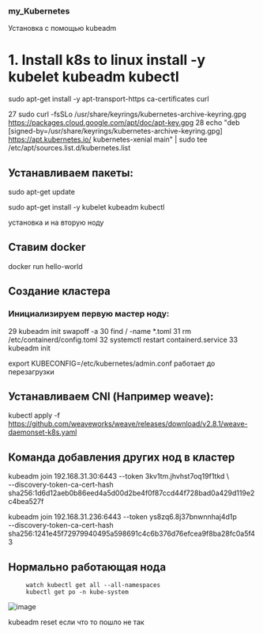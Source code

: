 ### my_Kubernetes 
Установка с помощью 
kubeadm

# 1. Install k8s to linux install -y kubelet kubeadm kubectl

 sudo apt-get install -y apt-transport-https ca-certificates curl

   27  sudo curl -fsSLo /usr/share/keyrings/kubernetes-archive-keyring.gpg https://packages.cloud.google.com/apt/doc/apt-key.gpg
   28  echo "deb [signed-by=/usr/share/keyrings/kubernetes-archive-keyring.gpg] https://apt.kubernetes.io/ kubernetes-xenial main" | sudo 
tee /etc/apt/sources.list.d/kubernetes.list

## Устанавливаем пакеты:
  sudo apt-get update
   
  sudo apt-get install -y kubelet kubeadm kubectl
  
установка и на вторую ноду 

## Ставим docker

docker run hello-world

## Создание кластера
### Инициализируем первую мастер ноду:

   29  kubeadm init
       swapoff -a
   30  find / -name *.toml
   31  rm /etc/containerd/config.toml
   32  systemctl restart containerd.service
   33  kubeadm init
   
   export KUBECONFIG=/etc/kubernetes/admin.conf работает до перезагрузки
   
   ## Устанавливаем CNI (Например weave):
   kubectl apply -f https://github.com/weaveworks/weave/releases/download/v2.8.1/weave-daemonset-k8s.yaml
   
## Команда добавления других нод в кластер   
kubeadm join 192.168.31.30:6443 --token 3kv1tm.jhvhst7oq19f1tkd \       
        --discovery-token-ca-cert-hash sha256:1d6d12aeb0b86eed4a5d00d2be4f0f87ccd44f728bad0a429d119e2c4bea527f

kubeadm join 192.168.31.236:6443 --token ys8zq6.8j37bnwnnhaj4d1p \
        --discovery-token-ca-cert-hash sha256:1241e45f72979940495a598691c4c6b376d76efcea9f8ba28fc0a5f43
 ## Нормально работающая нода
         watch kubectl get all --all-namespaces
         kubectl get po -n kube-system
         
![image](https://user-images.githubusercontent.com/118117183/217020377-2aa170bd-1bd9-46ce-981a-0766bc83fc2c.png)

kubeadm reset если что то пошло не так
        
        
